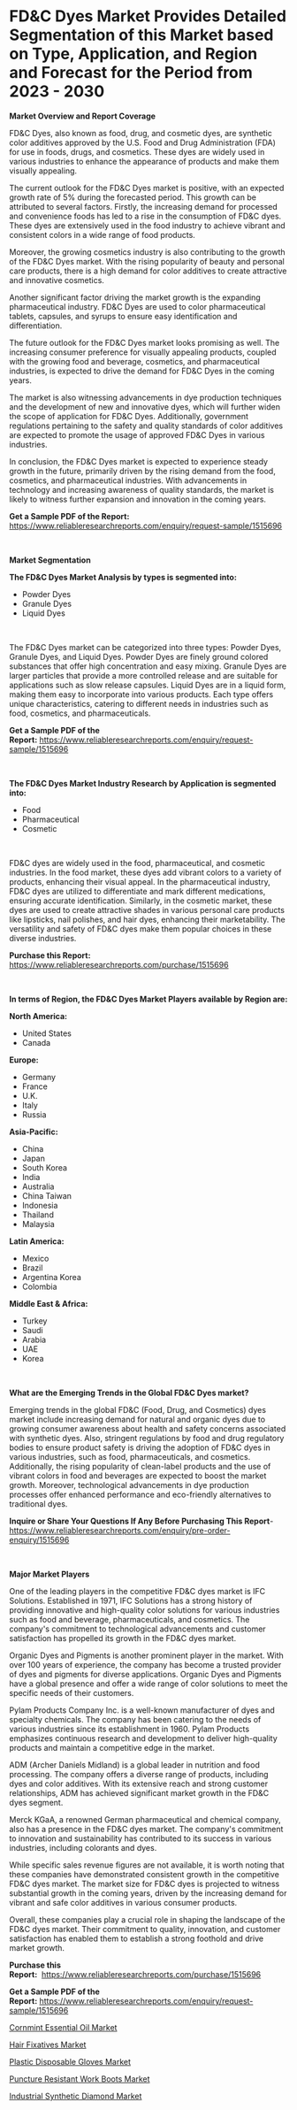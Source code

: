 <p><h1>FD&C Dyes Market Provides Detailed Segmentation of this Market based on Type, Application, and Region and Forecast for the Period from 2023 - 2030</h1></p><p><strong>Market Overview and Report Coverage</strong></p>
<p><p>FD&C Dyes, also known as food, drug, and cosmetic dyes, are synthetic color additives approved by the U.S. Food and Drug Administration (FDA) for use in foods, drugs, and cosmetics. These dyes are widely used in various industries to enhance the appearance of products and make them visually appealing.</p><p>The current outlook for the FD&C Dyes market is positive, with an expected growth rate of 5% during the forecasted period. This growth can be attributed to several factors. Firstly, the increasing demand for processed and convenience foods has led to a rise in the consumption of FD&C dyes. These dyes are extensively used in the food industry to achieve vibrant and consistent colors in a wide range of food products.</p><p>Moreover, the growing cosmetics industry is also contributing to the growth of the FD&C Dyes market. With the rising popularity of beauty and personal care products, there is a high demand for color additives to create attractive and innovative cosmetics.</p><p>Another significant factor driving the market growth is the expanding pharmaceutical industry. FD&C Dyes are used to color pharmaceutical tablets, capsules, and syrups to ensure easy identification and differentiation.</p><p>The future outlook for the FD&C Dyes market looks promising as well. The increasing consumer preference for visually appealing products, coupled with the growing food and beverage, cosmetics, and pharmaceutical industries, is expected to drive the demand for FD&C Dyes in the coming years.</p><p>The market is also witnessing advancements in dye production techniques and the development of new and innovative dyes, which will further widen the scope of application for FD&C Dyes. Additionally, government regulations pertaining to the safety and quality standards of color additives are expected to promote the usage of approved FD&C Dyes in various industries.</p><p>In conclusion, the FD&C Dyes market is expected to experience steady growth in the future, primarily driven by the rising demand from the food, cosmetics, and pharmaceutical industries. With advancements in technology and increasing awareness of quality standards, the market is likely to witness further expansion and innovation in the coming years.</p></p>
<p><strong>Get a Sample PDF of the Report:</strong> <a href="https://www.reliableresearchreports.com/enquiry/request-sample/1515696">https://www.reliableresearchreports.com/enquiry/request-sample/1515696</a></p>
<p>&nbsp;</p>
<p><strong>Market Segmentation</strong></p>
<p><strong>The FD&C Dyes Market Analysis by types is segmented into:</strong></p>
<p><ul><li>Powder Dyes</li><li>Granule Dyes</li><li>Liquid Dyes</li></ul></p>
<p>&nbsp;</p>
<p><p>The FD&C Dyes market can be categorized into three types: Powder Dyes, Granule Dyes, and Liquid Dyes. Powder Dyes are finely ground colored substances that offer high concentration and easy mixing. Granule Dyes are larger particles that provide a more controlled release and are suitable for applications such as slow release capsules. Liquid Dyes are in a liquid form, making them easy to incorporate into various products. Each type offers unique characteristics, catering to different needs in industries such as food, cosmetics, and pharmaceuticals.</p></p>
<p><strong>Get a Sample PDF of the Report:</strong>&nbsp;<a href="https://www.reliableresearchreports.com/enquiry/request-sample/1515696">https://www.reliableresearchreports.com/enquiry/request-sample/1515696</a></p>
<p>&nbsp;</p>
<p><strong>The FD&C Dyes Market Industry Research by Application is segmented into:</strong></p>
<p><ul><li>Food</li><li>Pharmaceutical</li><li>Cosmetic</li></ul></p>
<p>&nbsp;</p>
<p><p>FD&C dyes are widely used in the food, pharmaceutical, and cosmetic industries. In the food market, these dyes add vibrant colors to a variety of products, enhancing their visual appeal. In the pharmaceutical industry, FD&C dyes are utilized to differentiate and mark different medications, ensuring accurate identification. Similarly, in the cosmetic market, these dyes are used to create attractive shades in various personal care products like lipsticks, nail polishes, and hair dyes, enhancing their marketability. The versatility and safety of FD&C dyes make them popular choices in these diverse industries.</p></p>
<p><strong>Purchase this Report:</strong>&nbsp; <a href="https://www.reliableresearchreports.com/purchase/1515696">https://www.reliableresearchreports.com/purchase/1515696</a></p>
<p>&nbsp;</p>
<p><strong>In terms of Region, the FD&C Dyes Market Players available by Region are:</strong></p>
<p>
    <p> <strong> North America: </strong>
        <ul>
            <li>United States</li>
            <li>Canada</li>
        </ul>
        </p> 
    <p> <strong> Europe: </strong>
        <ul>
            <li>Germany</li>
            <li>France</li>
            <li>U.K.</li>
            <li>Italy</li>
            <li>Russia</li>
        </ul>
        </p> 
    <p> <strong> Asia-Pacific: </strong>
        <ul>
            <li>China</li>
            <li>Japan</li>
            <li>South Korea</li>
            <li>India</li>
            <li>Australia</li>
            <li>China Taiwan</li>
            <li>Indonesia</li>
            <li>Thailand</li>
            <li>Malaysia</li>
        </ul>
        </p> 
    <p> <strong> Latin America: </strong>
        <ul>
            <li>Mexico</li>
            <li>Brazil</li>
            <li>Argentina Korea</li>
            <li>Colombia</li>
        </ul>
        </p> 
    <p> <strong> Middle East & Africa: </strong>
        <ul>
            <li>Turkey</li>
            <li>Saudi</li>
            <li>Arabia</li>
            <li>UAE</li>
            <li>Korea</li>
        </ul>
    </p>
    </p>
<p>&nbsp;</p>
<p><strong>What are the Emerging Trends in the Global FD&C Dyes market?</strong></p>
<p><p>Emerging trends in the global FD&C (Food, Drug, and Cosmetics) dyes market include increasing demand for natural and organic dyes due to growing consumer awareness about health and safety concerns associated with synthetic dyes. Also, stringent regulations by food and drug regulatory bodies to ensure product safety is driving the adoption of FD&C dyes in various industries, such as food, pharmaceuticals, and cosmetics. Additionally, the rising popularity of clean-label products and the use of vibrant colors in food and beverages are expected to boost the market growth. Moreover, technological advancements in dye production processes offer enhanced performance and eco-friendly alternatives to traditional dyes.</p></p>
<p><strong>Inquire or Share Your Questions If Any Before Purchasing This Report</strong>- <a href="https://www.reliableresearchreports.com/enquiry/pre-order-enquiry/1515696">https://www.reliableresearchreports.com/enquiry/pre-order-enquiry/1515696</a></p>
<p>&nbsp;</p>
<p><strong>Major Market Players</strong></p>
<p><p>One of the leading players in the competitive FD&C dyes market is IFC Solutions. Established in 1971, IFC Solutions has a strong history of providing innovative and high-quality color solutions for various industries such as food and beverage, pharmaceuticals, and cosmetics. The company's commitment to technological advancements and customer satisfaction has propelled its growth in the FD&C dyes market.</p><p>Organic Dyes and Pigments is another prominent player in the market. With over 100 years of experience, the company has become a trusted provider of dyes and pigments for diverse applications. Organic Dyes and Pigments have a global presence and offer a wide range of color solutions to meet the specific needs of their customers.</p><p>Pylam Products Company Inc. is a well-known manufacturer of dyes and specialty chemicals. The company has been catering to the needs of various industries since its establishment in 1960. Pylam Products emphasizes continuous research and development to deliver high-quality products and maintain a competitive edge in the market.</p><p>ADM (Archer Daniels Midland) is a global leader in nutrition and food processing. The company offers a diverse range of products, including dyes and color additives. With its extensive reach and strong customer relationships, ADM has achieved significant market growth in the FD&C dyes segment.</p><p>Merck KGaA, a renowned German pharmaceutical and chemical company, also has a presence in the FD&C dyes market. The company's commitment to innovation and sustainability has contributed to its success in various industries, including colorants and dyes.</p><p>While specific sales revenue figures are not available, it is worth noting that these companies have demonstrated consistent growth in the competitive FD&C dyes market. The market size for FD&C dyes is projected to witness substantial growth in the coming years, driven by the increasing demand for vibrant and safe color additives in various consumer products.</p><p>Overall, these companies play a crucial role in shaping the landscape of the FD&C dyes market. Their commitment to quality, innovation, and customer satisfaction has enabled them to establish a strong foothold and drive market growth.</p></p>
<p><strong>Purchase this Report:</strong>&nbsp;&nbsp;<a href="https://www.reliableresearchreports.com/purchase/1515696">https://www.reliableresearchreports.com/purchase/1515696</a></p>
<p></p>
<p><strong>Get a Sample PDF of the Report:</strong>&nbsp;<a href="https://www.reliableresearchreports.com/enquiry/request-sample/1515696">https://www.reliableresearchreports.com/enquiry/request-sample/1515696</a></p>
<p><p><a href="https://github.com/NorbertYates/Market-Research-Report-List-2/blob/main/cornmint-essential-oil-market.md">Cornmint Essential Oil Market</a></p><p><a href="https://www.linkedin.com/pulse/hair-fixatives-market-share-amp-new-trends-analysis-report-6hi1e/">Hair Fixatives Market</a></p><p><a href="https://www.linkedin.com/pulse/plastic-disposable-gloves-market-size-share-amp-trends-caz7e/">Plastic Disposable Gloves Market</a></p><p><a href="https://www.linkedin.com/pulse/puncture-resistant-work-boots-market-size-2023-2030-global-yg8te/">Puncture Resistant Work Boots Market</a></p><p><a href="https://github.com/RoccoManning/Market-Research-Report-List-2/blob/main/industrial-synthetic-diamond-market.md">Industrial Synthetic Diamond Market</a></p></p>